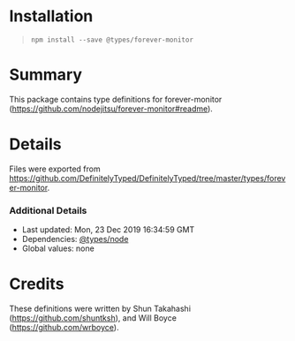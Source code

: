 # Installation
> `npm install --save @types/forever-monitor`

# Summary
This package contains type definitions for forever-monitor (https://github.com/nodejitsu/forever-monitor#readme).

# Details
Files were exported from https://github.com/DefinitelyTyped/DefinitelyTyped/tree/master/types/forever-monitor.

### Additional Details
 * Last updated: Mon, 23 Dec 2019 16:34:59 GMT
 * Dependencies: [@types/node](https://npmjs.com/package/@types/node)
 * Global values: none

# Credits
These definitions were written by Shun Takahashi (https://github.com/shuntksh), and Will Boyce (https://github.com/wrboyce).
